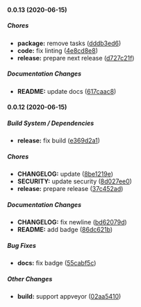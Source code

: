 #### 0.0.13 (2020-06-15)

##### Chores

* **package:**  remove tasks ([dddb3ed6](https://github.com/gregoranders/ts-playground/commit/dddb3ed685f01ef799d77d625af8cb5b1ee0142c))
* **code:**  fix linting ([4e8cd8e8](https://github.com/gregoranders/ts-playground/commit/4e8cd8e87bf87211a942c78efa5be0863a99041b))
* **release:**  prepare next release ([d727c21f](https://github.com/gregoranders/ts-playground/commit/d727c21f3c357ee2f1aabcc120c94d4ee9dc7f4b))

##### Documentation Changes

* **README:**  update docs ([617caac8](https://github.com/gregoranders/ts-playground/commit/617caac84fa0b75308958fe299028f5c8371f2f8))

#### 0.0.12 (2020-06-15)

##### Build System / Dependencies

- **release:** fix build ([e369d2a1](https://github.com/gregoranders/ts-playground/commit/e369d2a13939ce8fd2809b363280188d4b5de464))

##### Chores

- **CHANGELOG:** update ([8be1219e](https://github.com/gregoranders/ts-playground/commit/8be1219eba296b93430882c2b1e278f742fcfe2e))
- **SECURITY:** update security ([8d027ee0](https://github.com/gregoranders/ts-playground/commit/8d027ee0521cefa86f518d6fc6b7eb45bb0f60f6))
- **release:** prepare release ([37c452ad](https://github.com/gregoranders/ts-playground/commit/37c452ad6bba5d1bdffca90096e0e651f0a3d59d))

##### Documentation Changes

- **CHANGELOG:** fix newline ([bd62079d](https://github.com/gregoranders/ts-playground/commit/bd62079db479e26274dea3e2fac997e227a36eb3))
- **README:** add badge ([86dc621b](https://github.com/gregoranders/ts-playground/commit/86dc621b9326cc6446069cb114f4cafd7b8b1eaf))

##### Bug Fixes

- **docs:** fix badge ([55cabf5c](https://github.com/gregoranders/ts-playground/commit/55cabf5c317cf7de1142e1fafc7d9628e399cc57))

##### Other Changes

- **build:** support appveyor ([02aa5410](https://github.com/gregoranders/ts-playground/commit/02aa5410aaa92190c5711fecfc3d3883028c50f1))
